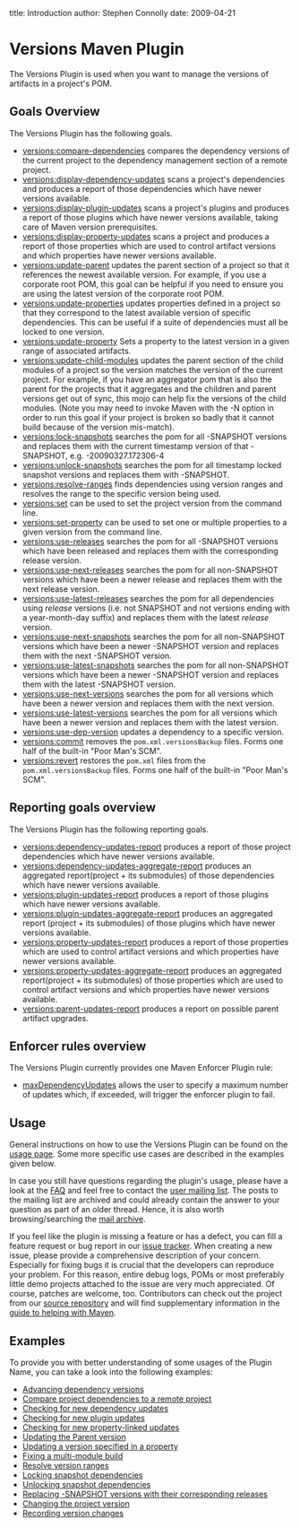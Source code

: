 title: Introduction
author: Stephen Connolly
date: 2009-04-21

<!---
Licensed to the Apache Software Foundation (ASF) under one
or more contributor license agreements.  See the NOTICE file
distributed with this work for additional information
regarding copyright ownership.  The ASF licenses this file
to you under the Apache License, Version 2.0 (the
"License"); you may not use this file except in compliance
with the License.  You may obtain a copy of the License at
https://www.apache.org/licenses/LICENSE-2.0
Unless required by applicable law or agreed to in writing,
software distributed under the License is distributed on an
"AS IS" BASIS, WITHOUT WARRANTIES OR CONDITIONS OF ANY
KIND, either express or implied.  See the License for the
specific language governing permissions and limitations
under the License.
-->

# Versions Maven Plugin

The Versions Plugin is used when you want to manage the versions of artifacts in a project's POM.

## Goals Overview

The Versions Plugin has the following goals.
* [versions:compare-dependencies](./compare-dependencies-mojo.html) compares the dependency versions of the current
project to the dependency management section of a remote project.
* [versions:display-dependency-updates](./display-dependency-updates-mojo.html) scans a project's dependencies and
produces a report of those dependencies which have newer versions available.
* [versions:display-plugin-updates](./display-plugin-updates-mojo.html) scans a project's plugins and produces a
report of those plugins which have newer versions available, taking care of Maven version prerequisites.
* [versions:display-property-updates](./display-property-updates-mojo.html) scans a project and produces a report of
those properties which are used to control artifact versions and which properties have newer versions available.
* [versions:update-parent](./update-parent-mojo.html) updates the parent section of a project so that it references the
newest available version.  For example, if you use a corporate root POM, this goal can be helpful if you need
to ensure you are using the latest version of the corporate root POM.
* [versions:update-properties](./update-properties-mojo.html) updates properties defined in a project so that they
correspond to the latest available version of specific dependencies.  This can be useful if a suite of dependencies
must all be locked to one version.
* [versions:update-property](./update-property-mojo.html) Sets a property to the latest version in a given range of
associated artifacts.
* [versions:update-child-modules](./update-child-modules-mojo.html) updates the parent section of the child modules
of a project so the version matches the version of the current project. For example, if you have an aggregator pom
that is also the parent for the projects that it aggregates and the children and parent versions get out of sync, this
mojo can help fix the versions of the child modules. (Note you may need to invoke Maven with the -N option in order to
run this goal if your project is broken so badly that it cannot build because of the version mis-match).
* [versions:lock-snapshots](./lock-snapshots-mojo.html) searches the pom for all -SNAPSHOT versions and replaces them
with the current timestamp version of that -SNAPSHOT, e.g. -20090327.172306-4
* [versions:unlock-snapshots](./unlock-snapshots-mojo.html) searches the pom for all timestamp locked snapshot versions
and replaces them with -SNAPSHOT.
* [versions:resolve-ranges](./resolve-ranges-mojo.html) finds dependencies using version ranges and resolves the range
to the specific version being used.
* [versions:set](./set-mojo.html) can be used to set the project version from the command line.
* [versions:set-property](./set-property-mojo.html) can be used to set one or multiple properties to a given version from the command line.
* [versions:use-releases](./use-releases-mojo.html) searches the pom for all -SNAPSHOT versions which have been
released and replaces them with the corresponding release version.
* [versions:use-next-releases](./use-next-releases-mojo.html) searches the pom for all non-SNAPSHOT versions which
have been a newer release and replaces them with the next release version.
* [versions:use-latest-releases](./use-latest-releases-mojo.html) searches the pom for all dependencies using *release* versions (i.e. not SNAPSHOT and not versions ending with a year-month-day suffix) and replaces them with the latest *release* version.
* [versions:use-next-snapshots](./use-next-snapshots-mojo.html) searches the pom for all non-SNAPSHOT versions which
have been a newer -SNAPSHOT version and replaces them with the next -SNAPSHOT version.
* [versions:use-latest-snapshots](./use-latest-snapshots-mojo.html) searches the pom for all non-SNAPSHOT versions
which have been a newer -SNAPSHOT version and replaces them with the latest -SNAPSHOT version.
* [versions:use-next-versions](./use-next-versions-mojo.html) searches the pom for all versions which
have been a newer version and replaces them with the next version.
* [versions:use-latest-versions](./use-latest-versions-mojo.html) searches the pom for all versions which
have been a newer version and replaces them with the latest version.
* [versions:use-dep-version](./use-dep-version-mojo.html) updates a dependency to a specific version.
* [versions:commit](./commit-mojo.html) removes the `pom.xml.versionsBackup` files. Forms one half of the
built-in "Poor Man's SCM".
* [versions:revert](./revert-mojo.html) restores the `pom.xml` files from the `pom.xml.versionsBackup` files.
Forms one half of the built-in "Poor Man's SCM".

## Reporting goals overview

The Versions Plugin has the following reporting goals.
* [versions:dependency-updates-report](./dependency-updates-report-mojo.html) produces a report of those
project dependencies which have newer versions available.
* [versions:dependency-updates-aggregate-report](./dependency-updates-aggregate-report-mojo.html) produces an aggregated
report(project + its submodules) of those dependencies which have newer versions available.
* [versions:plugin-updates-report](./plugin-updates-report-mojo.html) produces a report of those plugins which have
newer versions available.
* [versions:plugin-updates-aggregate-report](./plugin-updates-aggregate-report-mojo.html) produces an aggregated report
(project + its submodules) of those plugins which have newer versions available.
* [versions:property-updates-report](./property-updates-report-mojo.html) produces a report of
those properties which are used to control artifact versions and which properties have newer versions available.
* [versions:property-updates-aggregate-report](./property-updates-aggregate-report-mojo.html) produces an aggregated
report(project + its submodules) of those properties which are used to control artifact versions and
which properties have newer versions available.
* [versions:parent-updates-report](./parent-updates-report-mojo.html) produces a report on possible parent artifact
upgrades.

## Enforcer rules overview

The Versions Plugin currently provides one Maven Enforcer Plugin rule:
* [maxDependencyUpdates](../versions-enforcer/index.html) allows the user to specify a maximum number of updates which,
if exceeded, will trigger the enforcer plugin to fail.

## Usage

General instructions on how to use the Versions Plugin can be found on the [usage page](./usage.html). Some more
specific use cases are described in the examples given below.

In case you still have questions regarding the plugin's usage, please have a look at the [FAQ](./faq.html) and feel
free to contact the [user mailing list](./mail-lists.html). The posts to the mailing list are archived and could
already contain the answer to your question as part of an older thread. Hence, it is also worth browsing/searching
the [mail archive](./mail-lists.html).

If you feel like the plugin is missing a feature or has a defect, you can fill a feature request or bug report in our
[issue tracker](./issue-tracking.html). When creating a new issue, please provide a comprehensive description of your
concern. Especially for fixing bugs it is crucial that the developers can reproduce your problem. For this reason,
entire debug logs, POMs or most preferably little demo projects attached to the issue are very much appreciated.
Of course, patches are welcome, too. Contributors can check out the project from our
[source repository](./source-repository.html) and will find supplementary information in the
[guide to helping with Maven](https://maven.apache.org/guides/development/guide-helping.html).

## Examples

To provide you with better understanding of some usages of the Plugin Name,
you can take a look into the following examples:
* [Advancing dependency versions](./examples/advancing-dependency-versions.html)
* [Compare project dependencies to a remote project](./examples/compare-dependencies.html)
* [Checking for new dependency updates](./examples/display-dependency-updates.html)
* [Checking for new plugin updates](./examples/display-plugin-updates.html)
* [Checking for new property-linked updates](./examples/display-property-updates.html)
* [Updating the Parent version](./examples/update-parent.html)
* [Updating a version specified in a property](./examples/update-properties.html)
* [Fixing a multi-module build](./examples/update-child-modules.html)
* [Resolve version ranges](./examples/resolve-ranges.html)
* [Locking snapshot dependencies](./examples/lock-snapshots.html)
* [Unlocking snapshot dependencies](./examples/unlock-snapshots.html)
* [Replacing -SNAPSHOT versions with their corresponding releases](./examples/use-releases.html)
* [Changing the project version](./examples/set.html)
* [Recording version changes](./examples/recording-changes.html)
